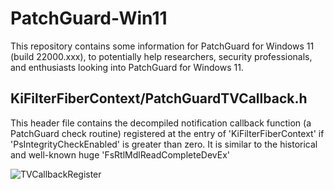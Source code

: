 # PatchGuard-Win11
This repository contains some information for PatchGuard for Windows 11 (build 22000.xxx), to potentially help researchers, security professionals, and enthusiasts looking into PatchGuard for Windows 11.

<h2>KiFilterFiberContext/PatchGuardTVCallback.h</h2>
<p>This header file contains the decompiled notification callback function (a PatchGuard check routine) registered at the entry of 'KiFilterFiberContext' if 'PsIntegrityCheckEnabled' is greater than zero. It is similar to the historical and well-known huge 'FsRtlMdlReadCompleteDevEx'</p>
<img src="https://i.imgur.com/ypKeYLd.png" alt="TVCallbackRegister">
